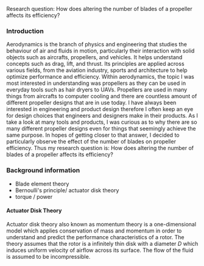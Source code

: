 Research question: How does altering the number of blades of a propeller affects its efficiency?
### Introduction
Aerodynamics is the branch of physics and engineering that studies the behaviour of air and fluids in motion, particularly their interaction with solid objects such as aircrafts, propellers, and vehicles. It helps understand concepts such as drag, lift, and thrust. Its principles are applied across various fields, from the aviation industry, sports and architecture to help optimize performance and efficiency. Within aerodynamics, the topic I was most interested in understanding was propellers as they can be used in everyday tools such as hair dryers to UAVs.
Propellers are used in many things from aircrafts to computer cooling and there are countless amount of different propeller designs that are in use today. I have always been interested in engineering and product design therefore I often keep an eye for design choices that engineers and designers make in their products. As I take a look at many tools and products, I was curious as to why there are so many different propeller designs even for things that seemingly achieve the same purpose. In hopes of getting closer to that answer, I decided to particularly observe the effect of the number of blades on propeller efficiency. Thus my research question is: How does altering the number of blades of a propeller affects its efficiency?

### Background information
- Blade element theory
- Bernoulli's principle/ actuator disk theory 
- torque / power 
#### Actuator Disk Theory 
Actuator disk theory also known as momentum theory is a one-dimensional model which applies conservation of mass and momentum in order to understand and predict the performance characteristics of a rotor. The theory assumes that the rotor is a infinitely thin disk with a diameter $D$ which induces uniform velocity of airflow across its surface. The flow of the fluid is assumed to be incompressible. 






